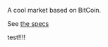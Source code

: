 A cool market based on BitCoin.

See [the specs][1]

[1]: https://docs.google.com/document/d/1zMJaUQg7vCHtwHo_a7g08Smj5AwGhj37V1KUv7hyEjg/edit?hl=en&authkey=CMb2jNAF


test!!!!